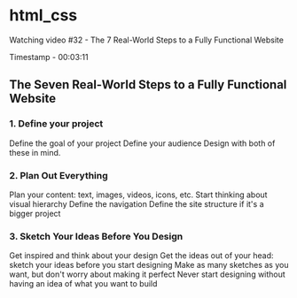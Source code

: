 # html_css

Watching video #32 - The 7 Real-World Steps to a Fully Functional Website

Timestamp - 00:03:11

## The Seven Real-World Steps to a Fully Functional Website

### 1. Define your project

Define the goal of your project
Define your audience
Design with both of these in mind.

### 2. Plan Out Everything

Plan your content: text, images, videos, icons, etc.
Start thinking about visual hierarchy
Define the navigation
Define the site structure if it's a bigger project

### 3. Sketch Your Ideas Before You Design

Get inspired and think about your design
Get the ideas out of your head: sketch your ideas before you start designing
Make as many sketches as you want, but don't worry about making it perfect
Never start designing without having an idea of what you want to build

